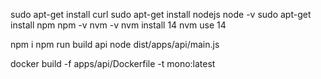 sudo apt-get install curl
sudo apt-get install nodejs
node -v
sudo apt-get install npm
npm -v
nvm -v
nvm install 14
nvm use 14

npm i
npm run build api
node dist/apps/api/main.js

docker build -f apps/api/Dockerfile -t mono:latest